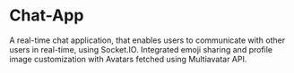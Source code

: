 # Chat-App
A real-time chat application, that enables users to communicate with other users in real-time, using Socket.IO. Integrated emoji sharing and profile image customization with Avatars fetched using Multiavatar API.
